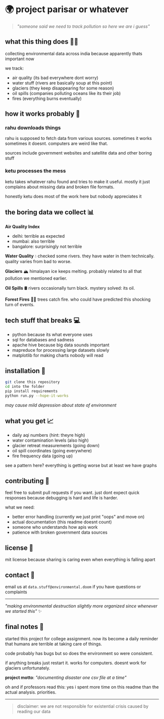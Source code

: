 # 🌍 project parisar or whatever

> *"someone said we need to track pollution so here we are i guess"*

## what this thing does 🤷‍♂️

collecting environmental data across india because apparently thats important now

we track:
- air quality (its bad everywhere dont worry)
- water stuff (rivers are basically soup at this point)
- glaciers (they keep disappearing for some reason)
- oil spills (companies polluting oceans like its their job)
- fires (everything burns eventually)

## how it works probably 💭

### rahu downloads things
rahu is supposed to fetch data from various sources. sometimes it works sometimes it doesnt. computers are weird like that.

sources include government websites and satellite data and other boring stuff

### ketu processes the mess
ketu takes whatever rahu found and tries to make it useful. mostly it just complains about missing data and broken file formats.

honestly ketu does most of the work here but nobody appreciates it

## the boring data we collect 📊

**Air Quality Index**
- delhi: terrible as expected
- mumbai: also terrible  
- bangalore: surprisingly not terrible

**Water Quality** 💧
checked some rivers. they have water in them technically. quality varies from bad to worse.

**Glaciers** 🏔️
himalayan ice keeps melting. probably related to all that pollution we mentioned earlier.

**Oil Spills** 🛢️
rivers occasionally turn black. mystery solved: its oil.

**Forest Fires** 🌲🔥
trees catch fire. who could have predicted this shocking turn of events.

## tech stuff that breaks 💻

- python because its what everyone uses
- sql for databases and sadness
- apache hive because big data sounds important  
- mapreduce for processing large datasets slowly
- matplotlib for making charts nobody will read

## installation 🚀

```bash
git clone this repository
cd into the folder  
pip install requirements
python run.py --hope-it-works
```

*may cause mild depression about state of environment*

## what you get 📈

- daily aqi numbers (hint: theyre high)
- water contamination levels (also high)
- glacier retreat measurements (going down)
- oil spill coordinates (going everywhere)
- fire frequency data (going up)

see a pattern here? everything is getting worse but at least we have graphs

## contributing 🤝

feel free to submit pull requests if you want. just dont expect quick responses because debugging is hard and life is harder.

what we need:
- better error handling (currently we just print "oops" and move on)
- actual documentation (this readme doesnt count)
- someone who understands how apis work
- patience with broken government data sources

## license 📝

mit license because sharing is caring even when everything is falling apart

## contact 📧

email us at `data.stuff@environmental.doom` if you have questions or complaints

---

*"making environmental destruction slightly more organized since whenever we started this"* ✨

## final notes 💭

started this project for college assignment. now its become a daily reminder that humans are terrible at taking care of things.

code probably has bugs but so does the environment so were consistent.

if anything breaks just restart it. works for computers. doesnt work for glaciers unfortunately.

**project motto**: *"documenting disaster one csv file at a time"*

oh and if professors read this: yes i spent more time on this readme than the actual analysis. priorities.

---

> disclaimer: we are not responsible for existential crisis caused by reading our data